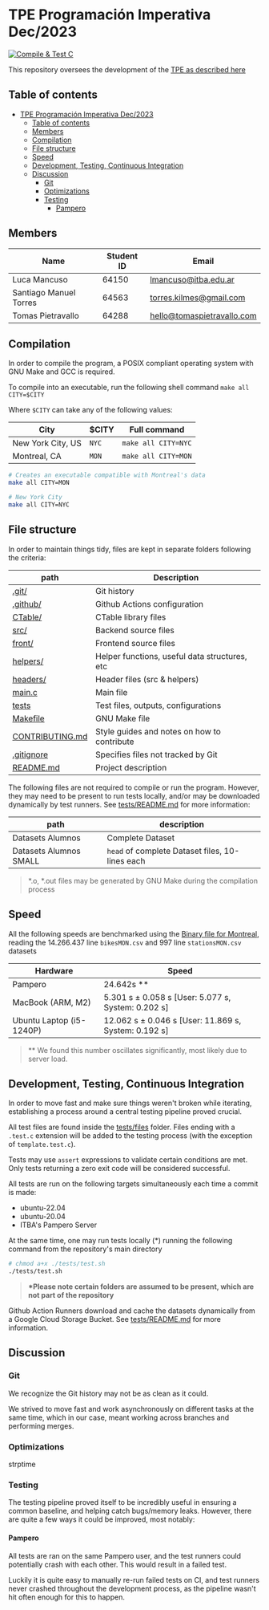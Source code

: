 # TPE Programación Imperativa Dec/2023

<!-- Status badge, requires to be logged into Github with permission to view the repo -->
<!-- This badge shows the status of the latest automated testing -->

[![Compile & Test C](https://github.com/itba-final-pi/TPE-2023/actions/workflows/test-c.yml/badge.svg)](https://github.com/itba-final-pi/TPE-2023/actions/workflows/test-c.yml)

<!-- End Status badge -->

This repository oversees the development of the [TPE as described here](https://docs.google.com/document/d/1wUARmwvPXxHk7e4jIkVxDeeFW-MSZbRAa6W8VgzmrmE/edit?usp=sharing)

## Table of contents

- [TPE Programación Imperativa Dec/2023](#tpe-programación-imperativa-dec2023)
  - [Table of contents](#table-of-contents)
  - [Members](#members)
  - [Compilation](#compilation)
  - [File structure](#file-structure)
  - [Speed](#speed)
  - [Development, Testing, Continuous Integration](#development-testing-continuous-integration)
  - [Discussion](#discussion)
    - [Git](#git)
    - [Optimizations](#optimizations)
    - [Testing](#testing)
      - [Pampero](#pampero)


## Members

| Name                   | Student ID | Email                      |
|------------------------|------------|----------------------------|
| Luca Mancuso           | 64150      | lmancuso@itba.edu.ar       |
| Santiago Manuel Torres | 64563      | torres.kilmes@gmail.com    |
| Tomas Pietravallo      | 64288      | hello@tomaspietravallo.com |

## Compilation

In order to compile the program, a POSIX compliant operating system with GNU Make and GCC is required.

To compile into an executable, run the following shell command `make all CITY=$CITY`

Where `$CITY` can take any of the following values:

| City              | $CITY | Full command        |
|-------------------|-------|---------------------|
| New York City, US | `NYC` | `make all CITY=NYC` |
| Montreal, CA      | `MON` | `make all CITY=MON` |

```sh
# Creates an executable compatible with Montreal's data
make all CITY=MON

# New York City
make all CITY=NYC
```

## File structure

In order to maintain things tidy, files are kept in separate folders following the criteria:

| path                                  | Description                                   |
|---------------------------------------|-----------------------------------------------|
| [.git/](./git)                        | Git history                                   |
| [.github/](./github)                  | Github Actions configuration                  |
| [CTable/](./CTable/)                  | CTable library files                          |
| [src/](./src/)                        | Backend source files                          |
| [front/](./front)                     | Frontend source files                         |
| [helpers/](./helpers)                 | Helper functions, useful data structures, etc |
| [headers/](./headers)                 | Header files (src & helpers)                  |
| [main.c](main.c)                      | Main file                                     |
| [tests](./tests/)                     | Test files, outputs, configurations           |
| [Makefile](./Makefile)                | GNU Make file                                 |
| [CONTRIBUTING.md](./CONTRIBUTING.md)  | Style guides and notes on how to contribute   |
| [.gitignore](./gitignore)             | Specifies files not tracked by Git            |
| [README.md](./README.md)              | Project description                           |

The following files are not required to compile or run the program. However, they may need to be present to run tests locally, and/or may be downloaded dynamically by test runners. See [tests/README.md](tests/README.md#datasets) for more information:

| path                   | description                                     |
|------------------------|-------------------------------------------------|
| Datasets Alumnos       | Complete Dataset                                |
| Datasets Alumnos SMALL | `head` of complete Dataset files, 10-lines each |

> *.o, *.out files may be generated by GNU Make during the compilation process

## Speed

All the following speeds are benchmarked using the [Binary file for Montreal](#compilation), reading the 14.266.437 line `bikesMON.csv` and 997 line `stationsMON.csv` datasets

| Hardware                 | Speed                                                |
|--------------------------|------------------------------------------------------|
| Pampero                  | 24.642s **                                           |
| MacBook (ARM, M2)        | 5.301 s ±  0.058 s [User: 5.077 s, System: 0.202 s]  |
| Ubuntu Laptop (i5-1240P) | 12.062 s ± 0.046 s [User: 11.869 s, System: 0.192 s] |

> \*\* We found this number oscillates significantly, most likely due to server load.

## Development, Testing, Continuous Integration

In order to move fast and make sure things weren't broken while iterating, establishing a process around a central testing pipeline proved crucial.

All test files are found inside the [tests/files](./tests/files) folder. Files ending with a `.test.c` extension will be added to the testing process (with the exception of `template.test.c`).

Tests may use `assert` expressions to validate certain conditions are met. Only tests returning a zero exit code will be considered successful.

All tests are run on the following targets simultaneously each time a commit is made:

- ubuntu-22.04
- ubuntu-20.04
- ITBA's Pampero Server

At the same time, one may run tests locally (\*) running the following command from the repository's main directory

```sh
# chmod a+x ./tests/test.sh
./tests/test.sh
```

> **\*Please note certain folders are assumed to be present, which are not part of the repository**

Github Action Runners download and cache the datasets dynamically from a Google Cloud Storage Bucket. See [tests/README.md](./tests/README.md) for more information.

## Discussion

### Git

We recognize the Git history may not be as clean as it could.

We strived to move fast and work asynchronously on different tasks at the same time, which in our case, meant working across branches and performing merges.

### Optimizations

strptime

### Testing

The testing pipeline proved itself to be incredibly useful in ensuring a common baseline, and helping catch bugs/memory leaks. However, there are quite a few ways it could be improved, most notably:

#### Pampero

All tests are ran on the same Pampero user, and the test runners could potentially crash with each other. This would result in a failed test.

Luckily it is quite easy to manually re-run failed tests on CI, and test runners never crashed throughout the development process, as the pipeline wasn't hit often enough for this to happen.


